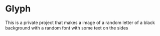 # Glyph

This is a private project that makes a image of a random letter of a black background with a random font with some text on the sides
